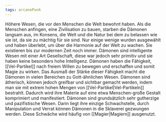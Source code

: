 ```yaml
---
tags: arcanePunk
---
```

 
Höhere Wesen, die vor den Menschen die Welt bewohnt haben. Als die Menschen anfingen, eine Zivilisation zu bauen, starben die Dämonen langsam aus, im Konsens, die Welt und die Natur bei dem zu belassen wie sie ist, da sie zu mächtig für sie sind. Nur einige wenige wurden ausgewählt und haben überlebt, um über die Harmonie auf der Welt zu wachen. Sie existieren bis zur modernen Zeit noch immer. Dämonen sind intelligente Wesen mit einer Art Gesellschaft, diese war jedoch sehr primitiv und sie haben keine besonders hohe Intelligenz. 
Dämonen haben die Fähigkeit, [[Vel-Partikel]] nach freiem Willen zu bewegen und erschaffen und somit Magie zu wirken. Das Ausmaß der Stärke dieser Fähigkeit macht die Dämonen in vielen Bereichen zu Gott-ähnlichen Wesen. 
Dämonen sind ätherisch, können jedoch greifbar und sichtbar gemacht werden, indem man sie mit extrem hohen Mengen von [[Vel-Partikel|Vel-Partikeln]] bestrahlt. Dadurch wird ihre Materie auf eine etwa Menschen-große Gestalt komprimiert und manifestiert.
Dämonen sind grundsätzlich sehr gutherzige und pazifistische Wesen. Darin liegt ihre einzige Schwachstelle, durch Manipulation und Verrat können Dämonen in die Sklaverei gezwungen werden. Diese Schwäche wird häufig von [[Magier|Magiern]] ausgenutzt.